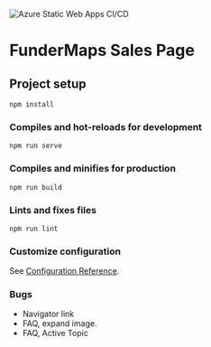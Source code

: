 ![Azure Static Web Apps CI/CD](https://github.com/Laixer/FunderMapsSalesPage/workflows/Azure%20Static%20Web%20Apps%20CI/CD/badge.svg)

# FunderMaps Sales Page

## Project setup
```
npm install
```

### Compiles and hot-reloads for development
```
npm run serve
```

### Compiles and minifies for production
```
npm run build
```

### Lints and fixes files
```
npm run lint
```

### Customize configuration
See [Configuration Reference](https://cli.vuejs.org/config/).


### Bugs
- Navigator link
- FAQ, expand image. 
- FAQ, Active Topic
